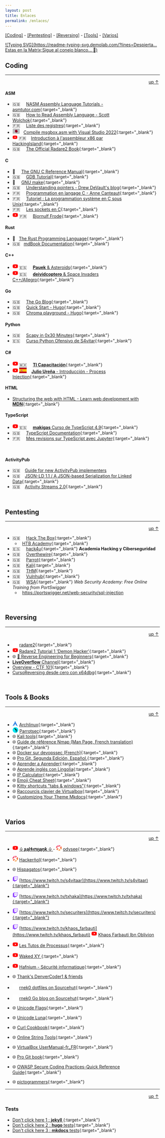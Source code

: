 ```yaml
---
layout: post
title: Enlaces
permalink: /enlaces/
---
```



<a href="#Coding">[Coding]</a> - <a href="#Pentesting">[Pentesting]</a> - <a href="#Reversing">[Reversing]</a> - <a href="#Tools">[Tools]</a> - <a href="#Varios">[Varios]</a>

[![Typing SVG](https://readme-typing-svg.demolab.com/?lines=Despierta... Estas en la Matrix;Sigue al conejo blanco... 🐇)](https://git.io/typing-svg)


<a id="Coding"></a>
## Coding
---
<div style="text-align: right;"><a href="#" >up &uarr;</a>&nbsp;</div>

#### ASM
* 🇬🇧 &nbsp;&nbsp;&nbsp; [NASM Assembly Language Tutorials - asmtutor.com](https://asmtutor.com/){:target="_blank"}
* 🇬🇧 &nbsp;&nbsp;&nbsp; [How to Read Assembly Language - Scott Wolchok](https://wolchok.org/posts/how-to-read-assembly-language/){:target="_blank"}
* 🇫🇷 &nbsp;&nbsp;&nbsp; [Liste des registres](https://asm.developpez.com/intro/index.php#LIII){:target="_blank"}
* <img src="/assets/flag-jp.png" with="18" height="18" alt="on https://hack.jp" /> &nbsp; [Compile msgbox.asm with Visual Studio 2022](https://hack.jp/461/){:target="_blank"}
* <img src="/assets/favi-youtube.png" with="16" height="16" alt="on youtube" /> 🇫🇷 &nbsp;&nbsp; [Introduction à l'assembleur x86 par HackingIsland](https://www.youtube.com/watch?v=tmtXn2UXR3g&list=PLJm4t7V852mN-Mv38ipWa8AEiKXfzZECV&index=31){:target="_blank"}
* 🇬🇧 &nbsp;&nbsp;&nbsp; [The Official Radare2 Book](https://book.rada.re/index.html){:target="_blank"}

#### C
* 🐇 &nbsp;&nbsp;&nbsp; [The GNU C Reference Manual](https://www.gnu.org/software/gnu-c-manual/gnu-c-manual.html){:target="_blank"}
* 🇬🇧 &nbsp;&nbsp;&nbsp; [GDB Tutorial](http://www.gdbtutorial.com/tutorial/commands){:target="_blank"}
* 🐇 &nbsp;&nbsp;&nbsp; [GNU make](https://www.gnu.org/software/make/manual/html_node/index.html){:target="_blank"}
* 🇬🇧 &nbsp;&nbsp;&nbsp; [Understanding pointers - Drew DeVault's blog](https://drewdevault.com/2016/05/28/Understanding-pointers.html){:target="_blank"}
* 🇫🇷 &nbsp;&nbsp;&nbsp; [Programmation en langage C - Anne Canteaut](https://www.rocq.inria.fr/secret/Anne.Canteaut/COURS_C/){:target="_blank"}
* 🇫🇷 &nbsp;&nbsp;&nbsp; [Tutoriel : La programmation système en C sous Unix](http://sdz.tdct.org/sdz/la-programmation-systeme-en-c-sous-unix.html){:target="_blank"}
* 🇫🇷 &nbsp;&nbsp;&nbsp; [Les sockets en C](https://broux.developpez.com/articles/c/sockets/){:target="_blank"}
* <img src="/assets/favi-youtube.png" with="18" height="18" alt="on youtube" /> 🇫🇷 &nbsp;&nbsp;&nbsp; [Bjornulf Frode](https://www.youtube.com/@bjornulf2011/playlists){:target="_blank"}


#### Rust
* 🐇 &nbsp; [The Rust Programming Language](https://doc.rust-lang.org/book/){:target="_blank"}
* 🇬🇧 &nbsp; [mdBook Documentation](https://rust-lang.github.io/mdBook/index.html){:target="_blank"}

#### C++
* <img src="/assets/favi-youtube.png" with="18" height="18" alt="on youtube" /> 🇪🇸 &nbsp;&nbsp;&nbsp; [**Pauek** & Asteroids](https://www.youtube.com/watch?v=HCWghQtxlos&list=PLDD6B727E5B6B5E33){:target="_blank"}
* <img src="/assets/favi-youtube.png" with="18" height="18" alt="on youtube" /> 🇪🇸 &nbsp;&nbsp;&nbsp; [**deividcoptero** & Space Invaders C++/Allegro](https://www.youtube.com/playlist?list=PL6hPvfzEEMDZ4PSkN-5Zj_0-YVO7b0OgC){:target="_blank"}

#### Go
* 🇬🇧 &nbsp;&nbsp;&nbsp; [The Go Blog](https://go.dev/blog/all){:target="_blank"}
* 🇬🇧 &nbsp;&nbsp;&nbsp; [Quick Start - Hugo](https://gohugo.io/getting-started/quick-start/){:target="_blank"}
* 🇬🇧 &nbsp;&nbsp;&nbsp; [Chroma playground - Hugo](https://swapoff.org/chroma/playground/){:target="_blank"}

#### Python
* 🇬🇧 &nbsp;&nbsp;&nbsp; [Scapy in 0x30 Minutes](https://guedou.github.io/talks/2022_GreHack/Scapy%20in%200x30%20minutes.slides.html#/){:target="_blank"} 
* 🇪🇸 &nbsp;&nbsp;&nbsp; [Curso Python Ofensivo de S4vitar](https://hack4u.io/cursos/python-ofensivo/){:target="_blank"}

#### C#
* <img src="/assets/favi-youtube.png" with="18" height="18" alt="on youtube" /> 🇲🇽 &nbsp;&nbsp;&nbsp; [**TI Capacitación**](https://www.youtube.com/@CanalTICapacitacion){:target="_blank"}
* <img src="/assets/favi-youtube.png" with="18" height="18" alt="on youtube" /> <img src="/assets/flag-es.png" with="18" height="18" alt="on youtube" /> &nbsp;&nbsp; [**Julio Ureña** - Introducción - Process Injection](https://www.youtube.com/watch?v=cZBTAzC6qpg&list=PLXm1FM6zsxpBt7vZiS9Q4-4nvybd9il3t){:target="_blank"}

#### HTML
* [Structuring the web with HTML - Learn web development with **MDN**](https://developer.mozilla.org/en-US/docs/Learn/HTML){:target="_blank"}

#### TypeScript
* <img src="/assets/favi-youtube.png" with="18" height="18" alt="on youtube" /> 🇪🇸 &nbsp;&nbsp;&nbsp; [**makigas** Curso de TypeScript 4.9](https://www.youtube.com/watch?v=-iwfkS8tVxE&list=PLTd5ehIj0goPbPaN9VEoQQVUwZN2eXdB5){:target="_blank"}
* 🇬🇧 &nbsp;&nbsp;&nbsp; [TypeScript Documentation](https://www.typescriptlang.org/docs/){:target="_blank"}
* 🇫🇷 &nbsp;&nbsp;&nbsp; [Mes revisions sur TypeScript avec Jupyter](https://github.com/rnek0/TSbook){:target="_blank"}

&nbsp;

#### ActivityPub
* 🇬🇧 &nbsp;&nbsp; <a href="https://socialhub.activitypub.rocks/t/guide-for-new-activitypub-implementers/479/1" alt="Guide for new ActivityPub implementers" target="_blank">Guide for new ActivityPub implementers</a>
* 🇬🇧 &nbsp;&nbsp; [JSON-LD 1.1 / A JSON-based Serialization for Linked Data](https://www.w3.org/TR/json-ld/#introduction){:target="_blank"}
* 🇬🇧 &nbsp;&nbsp; [Activity Streams 2.0](https://www.w3.org/TR/activitystreams-core/){:target="_blank"}

&nbsp;
<a id="Pentesting"></a>
## Pentesting
---
<div style="text-align: right;"><a href="#" >up &uarr;</a>&nbsp;</div>

- 🇬🇧 &nbsp;&nbsp;&nbsp; [Hack The Box](https://app.hackthebox.com/){:target="_blank"}
    - &nbsp;&nbsp;[HTB Academy](https://academy.hackthebox.com/){:target="_blank"}
- 🇪🇸 &nbsp;&nbsp;&nbsp; [hack4u](https://hack4u.io/){:target="_blank"} **Academia Hacking y Ciberseguridad**
- 🇬🇧 &nbsp;&nbsp;&nbsp; [Overthewire](https://overthewire.org/){:target="_blank"}
- 🇬🇧 &nbsp;&nbsp;&nbsp; [Parrot](https://www.parrotsec.org/docs/mirrors/mirrors-list){:target="_blank"}
- 🇬🇧 &nbsp;&nbsp;&nbsp; [Kali](https://www.kali.org/){:target="_blank"}
- 🇬🇧 &nbsp;&nbsp;&nbsp; [THM](https://tryhackme.com/){:target="_blank"}
- 🇬🇧 &nbsp;&nbsp;&nbsp; [Vulnhub](https://vulnhub.com/){:target="_blank"}
- 🇬🇧 &nbsp;&nbsp;&nbsp; [WSA](https://portswigger.net/web-security){:target="_blank"} *Web Security Academy: Free Online Training from PortSwigger*
    - &nbsp;&nbsp;<https://portswigger.net/web-security/sql-injection>

&nbsp;

<a id="Reversing"></a>
## Reversing
---
<div style="text-align: right;"><a href="#" >up &uarr;</a>&nbsp;</div>

* <img src="/assets/github-mark-white.svg" with="18" height="18" alt="on github" /> [radare2](https://github.com/radareorg/radare2/blob/master/README.md){:target="_blank"}
* <img src="/assets/favi-youtube.png" with="18" height="18" alt="on youtube" /> [Radare2 Tutorial 1 'Demon Hacker'](https://www.youtube.com/watch?v=_wCQ4EQXC54){:target="_blank"}
* 🌐 [🐇 Reverse Engineering for Beginners](https://beginners.re/){:target="_blank"}
* [**LiveOverflow** Channel](https://www.youtube.com/watch?v=iyAyN3GFM7A&list=PLhixgUqwRTjxglIswKp9mpkfPNfHkzyeN&index=1){:target="_blank"}
* [Overview - CTF 101](https://ctf101.org/reverse-engineering/overview/){:target="_blank"}
* [CursoReversing desde cero con x64dbg](https://www.youtube.com/watch?v=Af5pvCl0CBE&list=PLn__CHOEZR1Ymxi2n4Q9G9I9kBYr6B4Ft){:target="_blank"}

&nbsp;

<a id="Tools"></a>
## Tools & Books
---
<div style="text-align: right;"><a href="#" >up &uarr;</a>&nbsp;</div>

* <img src="/assets/archlinux.svg" with="18" height="18" alt="Archlinux" /> [Archlinux](https://archlinux.org){:target="_blank"}
* <img src="/assets/parrot22.png" with="18" height="18" alt="Archlinux" /> [Parrotsec](https://www.parrotsec.org/){:target="_blank"}
* 🌐 [Kali tools](https://www.kali.org/tools/){:target="_blank"}
* 🌐 [Guide de référence Nmap (Man Page, French translation)](https://nmap.org/man/fr/index.html){:target="_blank"}
* 🌐 [Docker sur devopssec (French)](https://devopssec.fr/article/fonctionnement-manipulation-reseau-docker){:target="_blank"}
* 🌐 [Pro Git, Segunda Edición, Español.](https://github.com/progit/progit2-es){:target="_blank"}
* 🌐 [Aprender a Aprender](https://laprovittera.com/aprender-a-aprender/ "Aprender a Aprender"){:target="_blank"}  
* 🌐 [Aprende inglés con Lingolia](https://english.lingolia.com/es/){:target="_blank"}  
* 🌐 [IP Calculator](https://blog.jodies.de/ipcalc "IP Calculator"){:target="_blank"}
* 🌐 [Emoji Cheat Sheet](https://www.webfx.com/tools/emoji-cheat-sheet/){:target="_blank"}
* 🌐 [Kitty shortcuts "tabs & windows"](https://sw.kovidgoyal.net/kitty/overview/#tabs-and-windows){:target="_blank"}
* 🌐 [Raccourcis clavier de Virtualbox](https://www.malekal.com/raccourcis-clavier-virtualbox/){:target="_blank"}
* 🌐 [Customizing Your Theme Mkdocs](https://www.mkdocs.org/user-guide/customizing-your-theme/){:target="_blank"}

&nbsp;

<a id="Varios"></a>
## Varios
---
<div style="text-align: right;"><a href="#" >up &uarr;</a>&nbsp;</div>

* <img src="/assets/favi-youtube.png" with="18" height="18" alt="on youtube" /> **[♤ ʂąƖɬıოცąŋƙ ♤ ](https://www.youtube.com/watch?v=yoeJrMUss04&list=PLOscZe227eyWP4C0e_C-eZGBkwITW5X9m&index=1)** - <img src="/assets/odysee.png" with="18" height="18" alt="on github" /> [odysee](https://odysee.com/@SaltinBanK:d){:target="_blank"}
* <img src="/assets/odysee.png" with="18" height="18" alt="on github" /> [Hackerñol](https://odysee.com/@Hackernol:7){:target="_blank"}
* 🌐 [Hispagatos](https://hispagatos.org/){:target="_blank"}
* <img src="/assets/favi-twitch.png" with="18" height="18" alt="on github" /> [https://www.twitch.tv/s4vitaar](https://www.twitch.tv/s4vitaar){:target="_blank"}
* <img src="/assets/favi-twitch.png" with="18" height="18" alt="on github" /> [https://www.twitch.tv/txhaka](https://www.twitch.tv/txhaka){:target="_blank"}
* <img src="/assets/favi-twitch.png" with="18" height="18" alt="on github" /> [https://www.twitch.tv/securiters](https://www.twitch.tv/securiters){:target="_blank"}
* <img src="/assets/favi-twitch.png" with="18" height="18" alt="on github" /> [https://www.twitch.tv/khaos_farbauti](https://www.twitch.tv/khaos_farbauti) <img src="/assets/favi-youtube.png" with="18" height="18" alt="on youtube" /> [
Khaos Farbauti Ibn Oblivion](https://www.youtube.com/channel/UCsRIv1fsbnQRIPKmUQbRzZg)
* <img src="/assets/favi-youtube.png" with="18" height="18" alt="on youtube" /> [Les Tutos de Processus](https://www.youtube.com/channel/UCqrxDV9EPOlI1YMhzIPed2g){:target="_blank"}  
* <img src="/assets/favi-youtube.png" with="18" height="18" alt="on youtube" /> [Waked XY ](https://www.youtube.com/@wakedxy){:target="_blank"}
* <img src="/assets/favi-youtube.png" with="18" height="18" alt="on youtube" /> [Hafnium - Sécurité informatique](https://www.youtube.com/@HafniumSecuriteInformatique){:target="_blank"}

* 🌐  [Thank's DenverCoder1 & friends](https://github.com/DenverCoder1/readme-typing-svg)
*  <img src="/assets/sr-ht.png" with="18" height="18" alt="Archlinux" /> [rnek0 dotfiles on Sourcehut](https://git.sr.ht/~rnek0/dotfiles){:target="_blank"}
*  <img src="/assets/sr-ht.png" with="18" height="18" alt="Archlinux" /> [rnek0 Go blog on Sourcehut](https://rnek0.srht.site/){:target="_blank"}
* 🌐  [Unicode Flags](http://xahlee.info/comp/unicode_flags.html){:target="_blank"}
* 🌐  [Unicode Luna](https://unicode-table.com/es/sets/moon/){:target="_blank"}
* 🌐  [Curl Cookbook](https://catonmat.net/cookbooks/curl){:target="_blank"}
* 🌐  [Online String Tools](https://onlinestringtools.com/){:target="_blank"}
* 🌐  [VirtualBox UserManual-fr_FR](http://download.virtualbox.org/virtualbox/UserManual_fr_FR.pdf){:target="_blank"}
* 🌐  [Pro Git book](https://git-scm.com/book/es/v2){:target="_blank"}
* 🌐  [OWASP Secure Coding Practices-Quick Reference Guide](https://owasp.org/www-project-secure-coding-practices-quick-reference-guide/#div-download){:target="_blank"}  
* 🌐  [pictogrammers](https://pictogrammers.com/library/mdil/){:target="_blank"}  

---
<div style="text-align: right;"><a href="#" >up &uarr;</a>&nbsp;</div>


### Tests

* [Don't click here 1 : **jekyll** ](http://127.0.0.1:4000/){:target="_blank"}
* [Don't click here 2 : **hugo**   tests](http://localhost:1313/){:target="_blank"}
* [Don't click here 3 : **mkdocs** tests](http://127.0.0.1:8000/lunarDocs/){:target="_blank"}

